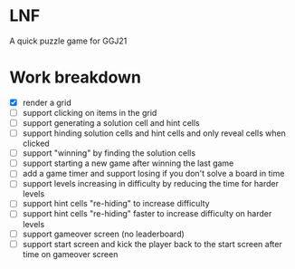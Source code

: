 # LNF

A quick puzzle game for GGJ21

# Work breakdown

* [X] render a grid
* [ ] support clicking on items in the grid
* [ ] support generating a solution cell and hint cells
* [ ] support hinding solution cells and hint cells and only reveal cells when clicked
* [ ] support "winning" by finding the solution cells
* [ ] support starting a new game after winning the last game
* [ ] add a game timer and support losing if you don't solve a board in time
* [ ] support levels increasing in difficulty by reducing the time for harder levels
* [ ] support hint cells "re-hiding" to increase difficulty
* [ ] support hint cells "re-hiding" faster to increase difficulty on harder levels
* [ ] support gameover screen (no leaderboard)
* [ ] support start screen and kick the player back to the start screen after time on gameover screen
